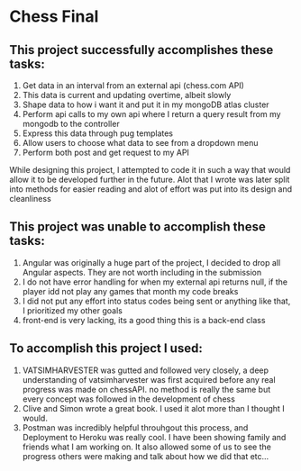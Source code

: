 # Chess Final 
## This project successfully accomplishes these tasks: 
1. Get data in an interval from an external api (chess.com API)
2. This data is current and updating overtime, albeit slowly
3. Shape data to how i want it and put it in my mongoDB atlas cluster
4. Perform api calls to my own api where I return  a query  result from my mongodb to the controller
5. Express this data through pug templates
6. Allow users to choose what data to see from a dropdown menu 
7. Perform both post and get request to my API 

While designing this project, I attempted to code it in such a way that would allow it to be developed further in the future. Alot that I wrote was later split into methods for easier reading and alot of effort was put into its design and cleanliness

## This project was unable to accomplish these tasks:
1. Angular was originally a huge part of the project, I decided to drop all Angular aspects. They are not worth including in the submission
2. I do not have error handling for when my external api returns null, if the player idd not play any games that month my code breaks 
3. I did not put any effort into status codes being sent or anything like that, I prioritized my other goals 
4. front-end is very lacking, its a good thing this is a back-end class


## To accomplish this project I used: 
1. VATSIMHARVESTER was gutted and followed very closely, a deep understanding of vatsimharvester was first acquired before any real progress was made on chessAPI. no method is really the same but every concept was followed in the development of chess 
2. Clive and Simon wrote a great book. I used it alot more than I thought I would.
3. Postman was incredibly helpful throuhgout this process, and Deployment to Heroku was really cool. I have been showing family and friends what I am working on. It also allowed some of us to see the progress others were making and talk about how we did that etc... 
